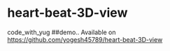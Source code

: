 # heart-beat-3D-view
code_with_yug ##demo.. Available on https://github.com/yogesh45789/heart-beat-3D-view
